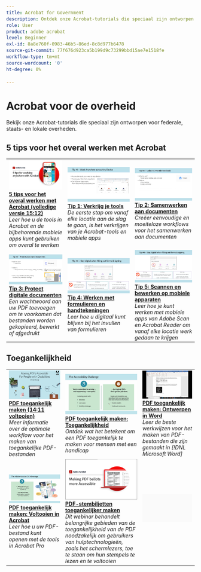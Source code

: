 ```yaml
---
title: Acrobat for Government
description: Ontdek onze Acrobat-tutorials die speciaal zijn ontworpen voor federale, staats- en lokale overheden
role: User
product: adobe acrobat
level: Beginner
exl-id: 8a8e760f-0983-46b5-86ed-8c8d977b6478
source-git-commit: 77f676d923ca5b199d9c73299bbd15ae7e1518fe
workflow-type: tm+mt
source-wordcount: '0'
ht-degree: 0%

---
```


# Acrobat voor de overheid

Bekijk onze Acrobat-tutorials die speciaal zijn ontworpen voor federale, staats- en lokale overheden.

## 5 tips voor het overal werken met Acrobat

<table style="table-layout:fixed">
<tr>
  <td>
    <a href="5-tips-for-working-anywhere-with-acrobat-dc-for-government.md">
      <img alt="5 tips voor het overal werken met Acrobat (volledige versie 15:12)" src="../../assets/5tipscomplete.png" />
    </a>
    <div>
    <a href="5-tips-for-working-anywhere-with-acrobat-dc-for-government.md"><strong>5 tips voor het overal werken met Acrobat (volledige versie 15:12)</strong></a>
    </div>
    <em>Leer hoe u de tools in Acrobat en de bijbehorende mobiele apps kunt gebruiken om overal te werken</em>
    <br>
  </td>
  <td>
    <a href="get-your-tools.md">
      <img alt="Tip 1: Verkrijg je tools" src="../../assets/Tip1.png" />
    </a>
    <div>
    <a href="get-your-tools.md"><strong>Tip 1: Verkrijg je tools</strong></a>
    </div>
    <em>De eerste stap om vanaf elke locatie aan de slag te gaan, is het verkrijgen van je Acrobat-tools en mobiele apps</em>
    <br>
  </td>  
  <td>
    <a href="collaborate-on-documents.md">
      <img alt="Tip 2: Samenwerken aan documenten" src="../../assets/Tip2.png" />
    </a>
    <div>
    <a href="collaborate-on-documents.md"><strong>Tip 2: Samenwerken aan documenten</strong></a>
    </div>
    <em>Creëer eenvoudige en moeiteloze workflows voor het samenwerken aan documenten</em>
    <br>
  </td>  
</tr>
<tr>
  <td>
    <a href="protect-digital-documents.md">
      <img alt="Tip: 3Protect digitale documenten" src="../../assets/Tip3.png" />
    </a>
    <div>
    <a href="protect-digital-documents.md"><strong>Tip 3: Protect digitale documenten</strong></a>
    </div>
    <em>Een wachtwoord aan uw PDF toevoegen om te voorkomen dat bestanden worden gekopieerd, bewerkt of afgedrukt</em>
    <br>
  </td>
  <td>
    <a href="work-with-forms-and-signatures.md">
      <img alt="Tip 4: Werken met formulieren en handtekeningen" src="../../assets/Tip4.png" />
    </a>
    <div>
    <a href="work-with-forms-and-signatures.md"><strong>Tip 4: Werken met formulieren en handtekeningen</strong></a>
    </div>
    <em>Leer hoe u digitaal kunt blijven bij het invullen van formulieren</em>
    <br>
  </td>
  <td>
    <a href="scan-and-edit-on-mobile.md">
      <img alt="Tip 5: Scannen en bewerken op mobiele apparaten" src="../../assets/Tip5.png" />
    </a>
    <div>
    <a href="scan-and-edit-on-mobile.md"><strong>Tip 5: Scannen en bewerken op mobiele apparaten</strong></a>
    </div>
    <em>Leer hoe je kunt werken met mobiele apps van Adobe Scan en Acrobat Reader om vanaf elke locatie werk gedaan te krijgen</em>
    <br>
  </td>
</tr>
</table>

## Toegankelijkheid

<table>
<tr>
  <td>
    <a href="making-pdfs-accessible.md">
      <img alt="PDF toegankelijk maken (14:11 voltooien)" src="../../assets/Accessiblecomplete.png" />
    </a>
    <div>
    <a href="making-pdfs-accessible.md"><strong>PDF toegankelijk maken (14:11 voltooien)</strong></a>
    </div>
    <em>Meer informatie over de optimale workflow voor het maken van toegankelijke PDF-bestanden</em>
    <br>
  </td>
  <td>
    <a href="understanding-accessibility.md">
      <img alt="PDF toegankelijk maken: Toegankelijkheid" src="../../assets/Accessibiityunderstanding.png" />
    </a>
    <div>
    <a href="understanding-accessibility.md"><strong>PDF toegankelijk maken: Toegankelijkheid</strong></a>
    </div>
    <em>Ontdek wat het betekent om een PDF toegankelijk te maken voor mensen met een handicap</em>
    <br>
  </td>  
  <td>
    <a href="collaborate-on-documents.md">
      <img alt="PDF toegankelijk maken: Ontwerpen in Word" src="../../assets/Accessibilityword.png" />
    </a>
    <div>
    <a href="collaborate-on-documents.md"><strong>PDF toegankelijk maken: Ontwerpen in Word</strong></a>
    </div>
    <em>Leer de beste werkwijzen voor het maken van PDF-bestanden die zijn gemaakt in [!DNL Microsoft Word]</em>
    <br>
  </td>  
</tr>
<tr>
  <td>
    <a href="finishing-in-acrobat.md">
      <img alt="PDF toegankelijk maken: Voltooien in Acrobat" src="../../assets/Accessibilityacrobat.png" />
    </a>
    <div>
    <a href="finishing-in-acrobat.md"><strong>PDF toegankelijk maken: Voltooien in Acrobat</strong></a>
    </div>
    <em>Leer hoe u uw PDF-bestand kunt openen met de tools in Acrobat Pro</em>
    <br>
  </td>
  <td>
    <a href="making-pdf-ballots-accessible.md">
      <img alt="PDF-stembiljetten toegankelijker maken" src="../../assets/Accessibleballots.png" />
    </a>
    <div>
    <a href="making-pdf-ballots-accessible.md"><strong>PDF-stembiljetten toegankelijker maken</strong></a>
    </div>
    <em>Dit webinar behandelt belangrijke gebieden van de toegankelijkheid van de PDF noodzakelijk om gebruikers van hulptechnologieën, zoals het schermlezers, toe te staan om hun stempels te lezen en te voltooien</em>
    <br>
  </td>  
  <td>
   <img alt="Spacer" src="../../assets/Grayspacer.png" />
    <div>
    <br>
  </td>
</tr>
</table>

